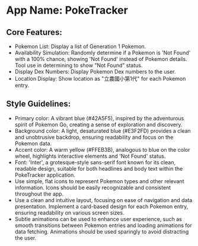 # **App Name**: PokeTracker

## Core Features:

- Pokemon List: Display a list of Generation 1 Pokemon.
- Availability Simulation: Randomly determine if a Pokemon is 'Not Found' with a 100% chance, showing 'Not Found' instead of Pokemon details. Tool use in determining to show "Not Found" status.
- Display Dex Numbers: Display Pokemon Dex numbers to the user.
- Location Display: Show location as "立農國小第1代" for each Pokemon entry.

## Style Guidelines:

- Primary color: A vibrant blue (#42A5F5), inspired by the adventurous spirit of Pokemon Go, creating a sense of exploration and discovery.
- Background color: A light, desaturated blue (#E3F2FD) provides a clean and unobtrusive backdrop, ensuring readability and focus on the Pokemon data.
- Accent color: A warm yellow (#FFEB3B), analogous to blue on the color wheel, highlights interactive elements and 'Not Found' status.
- Font: 'Inter', a grotesque-style sans-serif font known for its clean, readable design, suitable for both headlines and body text within the PokeTracker application.
- Use simple, flat icons to represent Pokemon types and other relevant information. Icons should be easily recognizable and consistent throughout the app.
- Use a clean and intuitive layout, focusing on ease of navigation and data presentation. Implement a card-based design for each Pokemon entry, ensuring readability on various screen sizes.
- Subtle animations can be used to enhance user experience, such as smooth transitions between Pokemon entries and loading animations for data fetching. Animations should be used sparingly to avoid distracting the user.